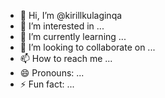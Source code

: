 - 👋 Hi, I’m @kirillkulaginqa
- 👀 I’m interested in ...
- 🌱 I’m currently learning ...
- 💞️ I’m looking to collaborate on ...
- 📫 How to reach me ...
- 😄 Pronouns: ...
- ⚡ Fun fact: ...

<!---
kirillkulaginqa/kirillkulaginqa is a ✨ special ✨ repository because its `README.md` (this file) appears on your GitHub profile.
You can click the Preview link to take a look at your changes.
--->
